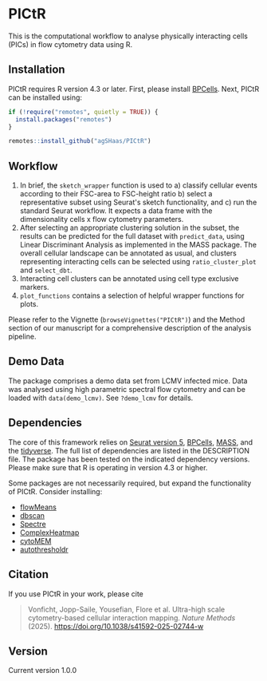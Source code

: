 # PICtR

This is the computational workflow to analyse physically interacting cells (PICs) in flow cytometry data using R.  

## Installation

PICtR requires R version 4.3 or later. First, please install [BPCells](https://github.com/bnprks/BPCells). Next, PICtR can be installed using:


```R
if (!require("remotes", quietly = TRUE)) {
  install.packages("remotes")
}

remotes::install_github("agSHaas/PICtR")
```

## Workflow  
  
1. In brief, the `sketch_wrapper` function is used to
   a) classify cellular events according to their FSC-area to FSC-height ratio
   b) select a representative subset using Seurat's sketch functionality, and
   c) run the standard Seurat workflow.
   It expects a data frame with the dimensionality cells x flow cytometry parameters.  
2. After selecting an appropriate clustering solution in the subset, the results can be predicted for the full dataset with `predict_data`, using Linear Discriminant Analysis as implemented in the MASS package. The overall cellular landscape can be annotated as usual, and clusters representing interacting cells can be selected using `ratio_cluster_plot` and `select_dbt`.
3. Interacting cell clusters can be annotated using cell type exclusive markers. 
4. `plot_functions` contains a selection of helpful wrapper functions for plots.

Please refer to the Vignette (`browseVignettes("PICtR")`) and the Method section of our manuscript for a comprehensive description of the analysis pipeline. 

## Demo Data

The package comprises a demo data set from LCMV infected mice. Data was analysed using high parametric spectral flow cytometry and can be loaded with `data(demo_lcmv)`. See `?demo_lcmv` for details. 


## Dependencies

The core of this framework relies on [Seurat version 5](https://github.com/satijalab/seurat), [BPCells](https://github.com/bnprks/BPCells), [MASS](https://cran.r-project.org/web/packages/MASS/index.html), and the [tidyverse](https://www.tidyverse.org/). The full list of dependencies are listed in the DESCRIPTION file. The package has been tested on the indicated dependency versions. Please make sure that R is operating in version 4.3 or higher.

Some packages are not necessarily required, but expand the functionality of PICtR. Consider installing:

- [flowMeans](https://www.bioconductor.org/packages/release/bioc/html/flowMeans.html)  
- [dbscan](https://github.com/mhahsler/dbscan)  
- [Spectre](https://github.com/ImmuneDynamics/Spectre)
- [ComplexHeatmap](https://www.bioconductor.org/packages/release/bioc/html/ComplexHeatmap.html)  
- [cytoMEM](https://www.bioconductor.org/packages/release/bioc/html/cytoMEM.html)  
- [autothresholdr](https://github.com/rorynolan/autothresholdr)

## Citation

If you use PICtR in your work, please cite

> Vonficht, Jopp-Saile, Yousefian, Flore et al. Ultra-high scale cytometry-based cellular interaction mapping. _Nature Methods_ (2025). https://doi.org/10.1038/s41592-025-02744-w


## Version 

Current version 1.0.0
